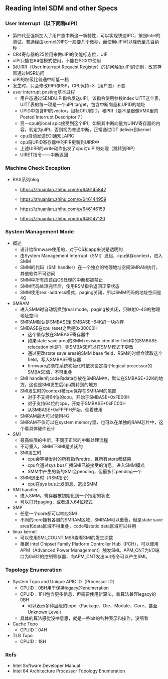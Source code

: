 ## Reading Intel SDM and other Specs

### User Interrupt（以下简称uIPI）

- 第四代至强新加入了用户态中断这一新特性，可以实现快速IPC，按照Intel的测试，普通经由kernel的IPC一般要几个微秒，而使用uIPI可以降低至几百纳秒
- CR4寄存器的25位用来做uIPI的使能标志位，UIF
- uIPI只能在64位模式使用，不能在SGX中使用
- 对UIRR（User Interrupt Request Register）的访问触发uIPI的识别，改寄存器通过MSR访问
- uIPI的权级比普通中断低一档
- 发生时，只会修改RIP和RSP，CPL保持=3（用户态）不变
- user interrupt posting基本过程
  - 用户态通过SENDUIPI指令发送uIPI，该指令使用参数index UITT这个表，UITT表的每一项是一个uIPI target，包含中断向量和UPID的地址
  - UPID中包含IPI的vector，目标CPU的ID，和PIR（是不是很像VMX里的Posted Interrupt Descriptor？）
  - 另一cpu的local apic接受到这个IPI，如果其中断向量为UINV寄存器的内容，判定为uIPI，否则视为普通中断，正常通过IDT deliver到kernel
  - cpu自动发送EOI通知LAPIC
  - cpu将UPID寄存器中的PIR更新到UIRR中
  - 上述UIRR的write动作出发了cpu对uIPI的处理（跳转到RIP）
  - UIRET指令——中断返回

### Machine Check Exception

- RAS系列blog

  - https://zhuanlan.zhihu.com/p/646145842

  - https://zhuanlan.zhihu.com/p/646144959

  - https://zhuanlan.zhihu.com/p/646146159

  - https://zhuanlan.zhihu.com/p/646147120

### System Management Mode

- 概述
  - 设计给firmware使用的，对于OS和app来说是透明的
  - 由System Management Interrupt（SMI）发起，cpu保存context，进入SMM
  - SMM的代码（SMI handler）在一个独立的物理地址空间SMRAM执行，其他软件不可访问
  - SMM中所有应该由OS处理的中断都被禁止
  - SMM代码处理完毕后，使用RSM指令返回正常状态
  - SMM使用real-address模式，paging关闭，所以SMM代码的地址空间是4G
- SMRAM
  - 进入SMM时自动切换到real mode，paging被关闭，只映射0-4G的物理地址空间
  - SMRAM默认是SMBASE到SMBASE+64K的一块内存
  - SMBASE在cpu reset之后是0x30000H
    - 这个值存放在SMBASE寄存器中
    - 如果state save area的SMM revision identifier field中的SMBASE relocation bit是1，则SMBASE可以在SMM模式下更改
    - 通过更改state save area的SMM base field，RSM的时候会读取这个field，写入SMBASE寄存器
    - firmware必须在系统初始化时依次设定每个logical processor的SMBASE值，不可重叠
  - SMI handler的code和data存放在SMRAM中，默认在SMBASE+32K的地方，这也是SMI发生后cpu跳转到的地方
  - SMI发生时的context被cpu保存在SMRAM的尾部
    - 对于不支持64位的cpu，开始于SMBASE+0xFE00H
    - 对于支持64位的cpu，开始于SMBASE+0xFC00H
    - 从SMBASE+0xFFFFH开始，倒着使用
  - SMRAM最大可以使用4G
  - SMRAM不仅可以在system memory里，也可以在单独的RAM芯片中，这个看具体硬件设计
- SMI
  - 最高权限的中断，不同于正常的中断处理流程
  - 不可重入，SMM下SMI是关闭的
  - SMI发生时
    - cpu会等待发射的所有指令retire，且所有store都结束
    - cpu会通过sys bus广播SMI已被接受的消息，进入SMM模式
    - SMM中产生的新的SMI会pending，但最多只pending一个
  - SMM退出时（RSM指令）
    - cpu在sys bus上发消息，退出SMM
- SMI handler
  - 进入SMM，寄存器被初始化到一个指定的状态
  - 可以打开paging，或者进入64位模式
- SMP
  - 任意一个core都可以响应SMI
  - 不同的core拥有各自的SMRAM区域，SMRAM可以重叠，但是state save area和data区域不得重叠，code和static data区域可以共用
- linux kernel
  - 可以使用SMI_COUNT MSR查看SMI的发生次数
  - 根据 Intel Chipset Family Platform Controller Hub（PCH），可以使用APM（Advanced Power Management）触发SMI。APM_CNT为I/O端口为0xB2的控制寄存器，向APM_CNT发出out指令可以产生SMI。

### Topology Enumeration

- System Topo and Unique APIC ID（Processor ID）
  - CPUID：0BH用于保持legacy的enumeration
  - CPUID：1FH包含更多信息，但需要使用新算法，新算法兼容legacy的0BH
    - 可以表示多种层级的topo（Package、Die、Module、Core、甚至Unknown Level）
  - 具体的算法感觉没啥意思，就是一些bit的各种表示和操作，没细看
- Cache Topo
  - CPUID：04H
- TLB Topo
  - CPUID：18H

### Refs

- Intel Software Developer Manual
- Intel 64 Architecture Processor Topology Enumeration
